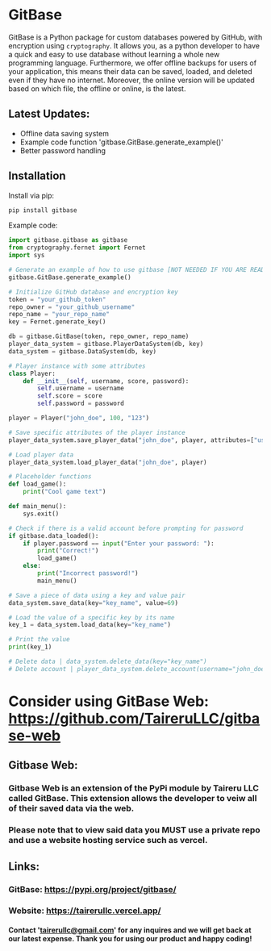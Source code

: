 # GitBase

GitBase is a Python package for custom databases powered by GitHub, with encryption using `cryptography`. It allows you, as a python developer to have a quick and easy to use database without learning a whole new programming language. Furthermore, we offer offline backups for users of your application, this means their data can be saved, loaded, and deleted even if they have no internet. Moreover, the online version will be updated based on which file, the offline or online, is the latest.

## Latest Updates: 
* Offline data saving system
* Example code function 'gitbase.GitBase.generate_example()'
* Better password handling

## Installation

Install via pip:

```bash
pip install gitbase
```

Example code: 

```py
import gitbase.gitbase as gitbase
from cryptography.fernet import Fernet
import sys

# Generate an example of how to use gitbase [NOT NEEDED IF YOU ARE READING THIS]
gitbase.GitBase.generate_example()

# Initialize GitHub database and encryption key
token = "your_github_token"
repo_owner = "your_github_username"
repo_name = "your_repo_name"
key = Fernet.generate_key()

db = gitbase.GitBase(token, repo_owner, repo_name)
player_data_system = gitbase.PlayerDataSystem(db, key)
data_system = gitbase.DataSystem(db, key)

# Player instance with some attributes
class Player:
    def __init__(self, username, score, password):
        self.username = username
        self.score = score
        self.password = password

player = Player("john_doe", 100, "123")

# Save specific attributes of the player instance
player_data_system.save_player_data("john_doe", player, attributes=["username", "score", "password"])

# Load player data
player_data_system.load_player_data("john_doe", player)

# Placeholder functions
def load_game():
    print("Cool game text")

def main_menu():
    sys.exit()

# Check if there is a valid account before prompting for password
if gitbase.data_loaded():
    if player.password == input("Enter your password: "):
        print("Correct!")
        load_game()
    else:
        print("Incorrect password!")
        main_menu()

# Save a piece of data using a key and value pair
data_system.save_data(key="key_name", value=69)

# Load the value of a specific key by its name
key_1 = data_system.load_data(key="key_name")

# Print the value
print(key_1)

# Delete data | data_system.delete_data(key="key_name")
# Delete account | player_data_system.delete_account(username="john_doe")
```

# Consider using GitBase Web: https://github.com/TaireruLLC/gitbase-web

## Gitbase Web: 

### Gitbase Web is an extension of the PyPi module by Taireru LLC called GitBase. This extension allows the developer to veiw all of their saved data via the web.
### Please note that to view said data you **MUST** use a private repo and use a website hosting service such as vercel.

## Links: 
### GitBase: https://pypi.org/project/gitbase/
### Website: https://tairerullc.vercel.app/


#### Contact 'tairerullc@gmail.com' for any inquires and we will get back at our latest expense. Thank you for using our product and happy coding!